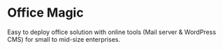 # Office Magic
Easy to deploy office solution with online tools (Mail server &amp; WordPress CMS)  for small to mid-size enterprises. 
